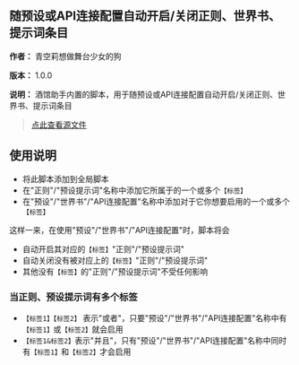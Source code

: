 ## 随预设或API连接配置自动开启/关闭正则、世界书、提示词条目

**作者：** 青空莉想做舞台少女的狗

**版本：** 1.0.0

**说明：** 酒馆助手内置的脚本，用于随预设或API连接配置自动开启/关闭正则、世界书、提示词条目

> [点此查看源文件](https://gitgud.io/StageDog/tavern_resource/-/tree/main/酒馆助手/标签化/源文件?ref_type=heads)


## 使用说明

- 将此脚本添加到全局脚本
- 在"正则"/"预设提示词"名称中添加它所属于的一个或多个`【标签】`
- 在"预设"/"世界书"/"API连接配置"名称中添加对于它你想要启用的一个或多个`【标签】`

这样一来，在使用"预设"/"世界书"/"API连接配置"时，脚本将会

- 自动开启其对应的`【标签】`"正则"/"预设提示词"
- 自动关闭没有被对应上的`【标签】`"正则"/"预设提示词"
- 其他没有`【标签】`的"正则"/"预设提示词"不受任何影响

### 当正则、预设提示词有多个标签

- `【标签1】【标签2】` 表示"或者"，只要"预设"/"世界书"/"API连接配置"名称中有`【标签1】`或`【标签2】`就会启用
- `【标签1&标签2】`表示"并且"，只有"预设"/"世界书"/"API连接配置"名称中同时有`【标签1】`和`【标签2】`才会启用